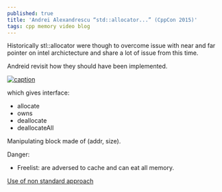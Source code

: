 ```yaml
---
published: true
title: 'Andrei Alexandrescu “std::allocator...” (CppCon 2015)'
tags: cpp memory video blog
---
```

Historically stl::allocator were though to overcome issue with near and far pointer on intel archictecture and share a lot of issue from this time.

Andreid revisit how they should have been implemented.

[![caption](https://img.youtube.com/vi/LIb3L4vKZ7U/0.jpg)](https://www.youtube.com/watch?v=LIb3L4vKZ7U)

which gives interface:
- allocate
- owns
- deallocate
- deallocateAll

Manipulating block made of (addr, size).

Danger:
- Freelist: are adversed to cache and can eat all memory.

[Use of non standard approach](https://upcoder.com/6/custom-vector-allocation/)
